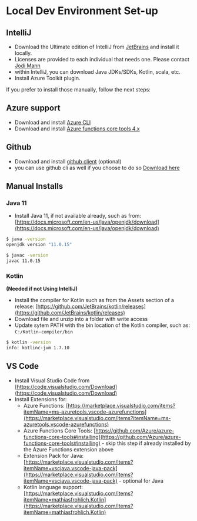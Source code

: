 # Local Dev Environment Set-up

## IntelliJ 
 - Download the Ultimate edition of IntelliJ from [JetBrains](https://www.jetbrains.com/idea/download/#section=windows) and install it locally.
 - Licenses are provided to each individual that needs one. Please contact [Jodi Mann](mailto:rgi5@cdc.gov)
 - within IntelliJ, you can download Java JDKs/SDKs, Kotlin, scala, etc.
 - Install Azure Toolkit plugin.
 
 If you prefer to install those manually, follow the next steps:
 
 ## Azure support
  - Download and install [Azure CLI](https://learn.microsoft.com/en-us/cli/azure/install-azure-cli-windows?tabs=azure-cli)
  - Download and install [Azure functions core tools 4.x](https://learn.microsoft.com/en-us/azure/azure-functions/functions-run-local?tabs=v4%2Cwindows%2Ccsharp%2Cportal%2Cbash)

## Github
 - Download and install [github client](https://git-scm.com/downloads)  (optional)
 - you can use github cli as well if you choose to do so [Download here](https://cli.github.com/)
  
  
 
## Manual Installs 
### Java 11

- Install Java 11, if not available already, such as from: [https://docs.microsoft.com/en-us/java/openjdk/download](https://docs.microsoft.com/en-us/java/openjdk/download)
  
```bash 
$ java -version
openjdk version "11.0.15"

$ javac -version
javac 11.0.15
```
### Kotlin

**(Needed if not Using IntelliJ)**
- Install the compiler for Kotlin such as from the Assets section of a release: [https://github.com/JetBrains/kotlin/releases](https://github.com/JetBrains/kotlin/releases)
- Download file and unzip into a folder with write access 
- Update sytem PATH with the bin location of the Kotlin compiler, such as: ```C:/Kotlin-compiler/bin```
  
 ```bash 
$ kotlin -version
info: kotlinc-jvm 1.7.10 
```

## VS Code

- Install Visual Studio Code from [https://code.visualstudio.com/Download](https://code.visualstudio.com/Download)
- Install Extensions for:
  -  Azure Functions: [https://marketplace.visualstudio.com/items?itemName=ms-azuretools.vscode-azurefunctions](https://marketplace.visualstudio.com/items?itemName=ms-azuretools.vscode-azurefunctions)
  - Azure Functions Core Tools: [https://github.com/Azure/azure-functions-core-tools#installing](https://github.com/Azure/azure-functions-core-tools#installing) - skip this step if already installed by the Azure Functions extension above
  -  Extension Pack for Java: [https://marketplace.visualstudio.com/items?itemName=vscjava.vscode-java-pack](https://marketplace.visualstudio.com/items?itemName=vscjava.vscode-java-pack) - optional for Java
  -  Kotlin language support: [https://marketplace.visualstudio.com/items?itemName=mathiasfrohlich.Kotlin](https://marketplace.visualstudio.com/items?itemName=mathiasfrohlich.Kotlin)
